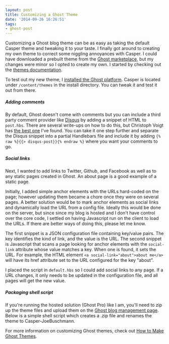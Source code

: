 ```yaml
---
layout: post
title: Customizing a Ghost Theme
date: '2014-09-26 16:26:51'
tags:
- ghost-post
---
```


Customizing a Ghost blog theme can be as easy as taking the default Casper theme and tweaking it to your taste. I finally got around to creating my own theme to correct some niggling annoyances with Casper. I could have downloaded a prebuilt theme from the [Ghost marketplace](http://marketplace.ghost.org/), but my changes were minor so I opted to create my own. I started by checking out the [themes documentation](http://docs.ghost.org/themes/).

To test out my new theme, I [installed the Ghost platform](http://support.ghost.org/installing-ghost-windows/). Casper is located under `/content/themes` in the install directory. You can tweak it and test it out from there.

##### Adding comments

By default, Ghost doesn't come with comments but you can include a third party comment provider like [Disqus](https://disqus.com/) by adding a snippet of HTML to `post.hbs`. There are several write-ups on how to do this, but Christoph Voigt has [the best one](http://blog.christophvoigt.com/enable-comments-on-ghost-with-disqus) I've found. You can take it one step further and separate the Disqus snippet into a partial Handlebars file and include it by adding `{% raw %}{{> disqus-post}}{% endraw %}` where you want your comments to go.

<script src="https://gist.github.com/joebuschmann/a03ca5a702ea0f4aa90a.js"></script>

##### Social links

Next, I wanted to add links to Twitter, Github, and Facebook as well as to any static pages created in Ghost. An about page is a good example of a static page.

Initially, I added simple anchor elements with the URLs hard-coded on the page; however updating them became a chore once they were on several pages. A better solution would be to mark anchor elements as social links and dynamically load the URL from a config file. Ideally this would be done on the server, but since since my blog is hosted and I don't have control over the core code, I settled on having Javascript run on the client to load the URLs. If there are better ways of doing this, please let me know.

<script src="https://gist.github.com/joebuschmann/d39967e45ed6dc12f9aa.js"></script>

<script src="https://gist.github.com/joebuschmann/fe1dbe2ab3119f7c0f31.js"></script>

The first snippet is a JSON configuration file containing key/value pairs. The key identifies the kind of link, and the value is the URL. The second snippet is Javascript that scans a page looking for anchor elements with the `social-link` attribute whose value matches a key. When one is found, it sets the URL. For example, the HTML element `<a social-link="about">about me</a>` will have its href attribute set to the URL configured for the key "about".

I placed the script in `default.hbs` so I could add social links to any page. If a URL changes, it only needs to be updated in the configuration file, and all pages will get the new value.

##### Packaging shell script

If you're running the hosted solution (Ghost Pro) like I am, you'll need to zip up the theme files and upload them on the [Ghost blog management page](https://ghost.org/). Below is a simple shell script which creates a .zip file and renames the theme to Casper-JoeBuschmann.

<script src="https://gist.github.com/joebuschmann/0598171f19d893c66a24.js"></script>

For more information on customizing Ghost themes, check out [How to Make Ghost Themes](http://docs.ghost.org/themes/).